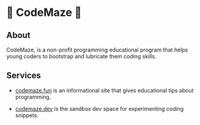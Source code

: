# 👋 CodeMaze 👋

## About

CodeMaze, is a non-profit programming educational program that helps young coders to bootstrap and lubricate them coding skills.


## Services

- [codemaze.fun](https://codemaze.fun) is an informational site that gives educational tips about programming.

- [codemaze.dev](https://codemaze.dev) is the sandbox dev space for experimenting coding snippets.


<!--
**Here are some ideas to get you started:**

🙋‍♀️ A short introduction - what is your organization all about?
🌈 Contribution guidelines - how can the community get involved?
👩‍💻 Useful resources - where can the community find your docs? Is there anything else the community should know?
🍿 Fun facts - what does your team eat for breakfast?
🧙 Remember, you can do mighty things with the power of [Markdown](https://docs.github.com/github/writing-on-github/getting-started-with-writing-and-formatting-on-github/basic-writing-and-formatting-syntax)
-->

